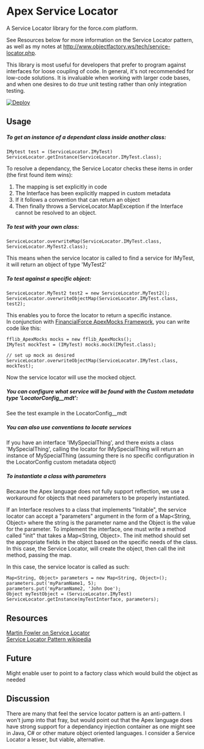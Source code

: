 # Apex Service Locator
A Service Locator library for the force.com platform.  

See Resources below for more information on the Service Locator pattern, as well as my notes at http://www.objectfactory.ws/tech/service-locator.php.

This library is most useful for developers that prefer to program against interfaces for loose coupling of code. 
In general, it's not recommended for low-code solutions. It is invaluable when working with larger code bases, 
and when one desires to do _true_ unit testing rather than only integration testing.

[![Deploy](https://deploy-to-sfdx.com/dist/assets/images/DeployToSFDX.svg)](https://deploy-to-sfdx.com/)

## Usage

##### To get an instance of a dependant class inside another class:  
`IMytest test = (ServiceLocator.IMyTest) ServiceLocator.getInstance(ServiceLocator.IMyTest.class);`

To resolve a dependancy, the Service Locator checks these items in order (the first found item wins):
1. The mapping is set explicitly in code
2. The Interface has been explicitly mapped in custom metadata
3. If it follows a convention that can return an object
4. Then finally throws a ServiceLocator.MapException if the Interface cannot be resolved to an object.

##### To test with your own class:
`ServiceLocator.overwriteMap(ServiceLocator.IMyTest.class, ServiceLocator.MyTest2.class);`  

This means when the service locator is called to find a service for IMyTest, it will return an object of type 'MyTest2'

##### To test against a specific object:  
    ServiceLocator.MyTest2 test2 = new ServiceLocator.MyTest2();
    ServiceLocator.overwriteObjectMap(ServiceLocator.IMyTest.class, test2);

This enables you to force the locator to return a specific instance.  
In conjunction with [FinancialForce ApexMocks Framework](https://github.com/financialforcedev/fflib-apex-mocks), you can write code like this:  
    
    fflib_ApexMocks mocks = new fflib_ApexMocks();  
    IMyTest mockTest = (IMyTest) mocks.mock(IMyTest.class);  
    
    // set up mock as desired
    ServiceLocator.overwriteObjectMap(ServiceLocator.IMyTest.class, mockTest);

Now the service locator will use the mocked object.

##### You can configure what service will be found with the Custom metadata type 'LocatorConfig__mdt':  
See the test example in the LocatorConfig__mdt

##### You can also use conventions to locate services
If you have an interface 'IMySpecialThing', and there exists a class 'MySpecialThing', calling the locator for 
IMySpecialThing will return an instance of MySpecialThing (assuming there is no specific configuration in the LocatorConfig
custom metadata object)

##### To instantiate a class with parameters  
Because the Apex language does not fully support reflection, we use a workaround for objects that need parameters to be properly instantiated.

If an Interface resolves to a class that implements "Initable", the service locator can accept a "parameters" argument in the form of a Map<String, Object> where the string is the parameter name and the Object is the value for the parameter. To implement the interface, one must write a method called "init" that takes a Map<String, Object>. The init method should set the appropriate fields in the object based on the specific needs of the class. In this case, the Service Locator, will create the object, then call the init method, passing the map.

In this case, the service locator is called as such:

    Map<String, Object> parameters = new Map<String, Object>();
    parameters.put('myParamName1, 5);
    parameters.put('myParamName2, 'John Doe');
    Object myTestObject = (ServiceLocator.IMyTest) ServiceLocator.getInstance(myTestInterface, parameters);
 		 

## Resources
[Martin Fowler on Service Locator](https://martinfowler.com/articles/injection.html#UsingAServiceLocator)  
[Service Locator Pattern wikipedia](https://en.wikipedia.org/wiki/Service_locator_pattern)

## Future
Might enable user to point to a factory class which would build the object as needed

## Discussion  
There are many that feel the service locator pattern is an anti-pattern. I won't jump into that fray, but would point 
out that the Apex language does have strong support for a dependancy injection container as one might see in
Java, C# or other mature object oriented languages. I consider a Service Locator a lesser, but viable, alternative.
